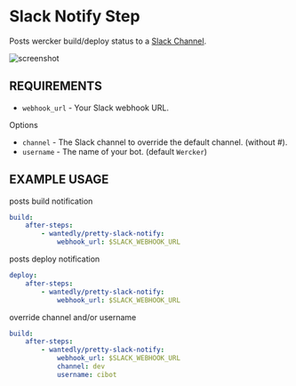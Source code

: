# Slack Notify Step
Posts wercker build/deploy status to a [Slack Channel](https://slack.com/).

![screenshot](https://raw.githubusercontent.com/wantedly/step-pretty-slack-notify/master/screenshot.png)

## REQUIREMENTS

* `webhook_url` - Your Slack webhook URL.

Options

* `channel`  - The Slack channel to override the default channel. (without #).
* `username` - The name of your bot. (default `Wercker`)

## EXAMPLE USAGE
posts build notification

```yml
build:
    after-steps:
        - wantedly/pretty-slack-notify:
            webhook_url: $SLACK_WEBHOOK_URL
```

posts deploy notification

```yml
deploy:
    after-steps:
        - wantedly/pretty-slack-notify:
            webhook_url: $SLACK_WEBHOOK_URL
```

override channel and/or username

```yml
build:
    after-steps:
        - wantedly/pretty-slack-notify:
            webhook_url: $SLACK_WEBHOOK_URL
            channel: dev
            username: cibot
```

